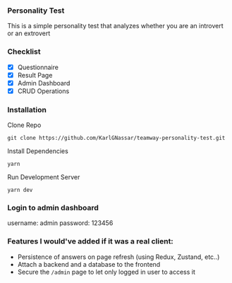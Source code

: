 ### Personality Test

This is a simple personality test that analyzes whether you are an introvert or an extrovert

### Checklist

- [x] Questionnaire
- [x] Result Page
- [x] Admin Dashboard
- [x] CRUD Operations

### Installation

Clone Repo

`git clone https://github.com/KarlGNassar/teamway-personality-test.git`

Install Dependencies

`yarn`

Run Development Server

`yarn dev`

### Login to admin dashboard

username: admin
password: 123456

### Features I would've added if it was a real client:

- Persistence of answers on page refresh (using Redux, Zustand, etc..)
- Attach a backend and a database to the frontend
- Secure the `/admin` page to let only logged in user to access it
